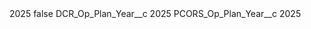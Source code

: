 <?xml version="1.0" encoding="UTF-8"?>
<CustomMetadata xmlns="http://soap.sforce.com/2006/04/metadata" xmlns:xsi="http://www.w3.org/2001/XMLSchema-instance" xmlns:xsd="http://www.w3.org/2001/XMLSchema">
    <label>2025</label>
    <protected>false</protected>
    <values>
        <field>DCR_Op_Plan_Year__c</field>
        <value xsi:type="xsd:string">2025</value>
    </values>
    <values>
        <field>PCORS_Op_Plan_Year__c</field>
        <value xsi:type="xsd:string">2025</value>
    </values>
</CustomMetadata>
